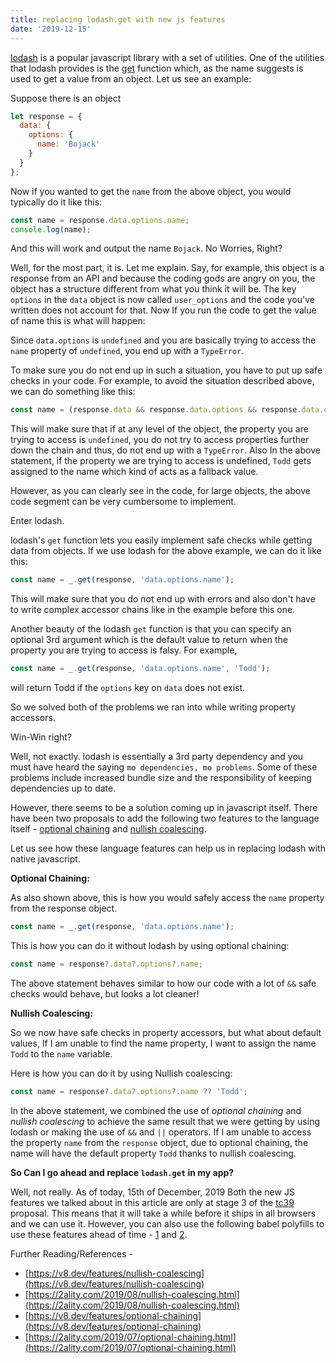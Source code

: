 ```yaml
---
title: replacing lodash.get with new js features
date: '2019-12-15'
---
```


[lodash](https://lodash.com/) is a popular javascript library with a set of utilities. One of the utilities that lodash provides is the [get](https://lodash.com/docs/4.17.15#get) function which, as the name suggests is used to get a value from an object. Let us see an example:

Suppose there is an object

```js
let response = {
  data: {
    options: {
      name: 'Bojack'
    }
  }
};
```

Now if you wanted to get the `name` from the above object, you would typically do it like this:

```js
const name = response.data.options.name;
console.log(name);
```

And this will work and output the name `Bojack`. No Worries, Right?

Well, for the most part, it is. Let me explain. Say, for example, this object is a response from an API and because the coding gods are angry on you, the object has a structure different from what you think it will be. The key `options` in the `data` object is now called `user_options` and the code you've written does not account for that. Now If you run the code to get the value of name this is what will happen:

Since `data.options` is `undefined` and you are basically trying to access the `name` property of `undefined`, you end up with a `TypeError`.

To make sure you do not end up in such a situation, you have to put up safe checks in your code. For example, to avoid the situation described above, we can do something like this:

```js
const name = (response.data && response.data.options && response.data.options.name) || 'Todd';
```

This will make sure that if at any level of the object, the property you are trying to access is `undefined`, you do not try to access properties further down the chain and thus, do not end up with a `TypeError`. Also In the above statement, if the property we are trying to access is undefined, `Todd` gets assigned to the name which kind of acts as a fallback value.

However, as you can clearly see in the code, for large objects, the above code segment can be very cumbersome to implement.

Enter lodash.

lodash's `get` function lets you easily implement safe checks while getting data from objects. If we use lodash for the above example, we can do it like this:

```js
const name = _.get(response, 'data.options.name');
```

This will make sure that you do not end up with errors and also don't have to write complex accessor chains like in the example before this one.

Another beauty of the lodash `get` function is that you can specify an optional 3rd argument which is the default value to return when the property you are trying to access is falsy. For example,

```js
const name = _.get(response, 'data.options.name', 'Todd');
```

will return Todd if the `options` key on `data` does not exist.

So we solved both of the problems we ran into while writing property accessors.

Win-Win right?

Well, not exactly. lodash is essentially a 3rd party dependency and you must have heard the saying `mo dependencies, mo problems`. Some of these problems include increased bundle size and the responsibility of keeping dependencies up to date.

However, there seems to be a solution coming up in javascript itself. There have been two proposals to add the following two features to the language itself - [optional chaining](https://v8.dev/features/optional-chaining) and [nullish coalescing](https://v8.dev/features/nullish-coalescing).

Let us see how these language features can help us in replacing lodash with native javascript.

**Optional Chaining:**

As also shown above, this is how you would safely access the `name` property from the response object.

```js
const name = _.get(response, 'data.options.name');
```

This is how you can do it without lodash by using optional chaining:

```js
const name = response?.data?.options?.name;
```

The above statement behaves similar to how our code with a lot of `&&` safe checks would behave, but looks a lot cleaner!

**Nullish Coalescing:**

So we now have safe checks in property accessors, but what about default values, If I am unable to find the name property, I want to assign the name `Todd` to the `name` variable.

Here is how you can do it by using Nullish coalescing:

```js
const name = response?.data?.options?.name ?? 'Todd';
```

In the above statement, we combined the use of _optional chaining_ and _nullish coalescing_ to achieve the same result that we were getting by using lodash or making the use of `&&` and `||` operators. If I am unable to access the property `name` from the `response` object, due to optional chaining, the name will have the default property `Todd` thanks to nullish coalescing.

**So Can I go ahead and replace `lodash.get` in my app?**

Well, not really. As of today, 15th of December, 2019 Both the new JS features we talked about in this article are only at stage 3 of the [tc39](https://tc39.es/process-document/) proposal. This means that it will take a while before it ships in all browsers and we can use it. However, you can also use the following babel polyfills to use these features ahead of time - [1](https://babeljs.io/docs/en/babel-plugin-proposal-optional-chaining) and [2](https://babeljs.io/docs/en/babel-plugin-proposal-nullish-coalescing-operator).

Further Reading/References -

- [https://v8.dev/features/nullish-coalescing](https://v8.dev/features/nullish-coalescing)
- [https://2ality.com/2019/08/nullish-coalescing.html](https://2ality.com/2019/08/nullish-coalescing.html)
- [https://v8.dev/features/optional-chaining](https://v8.dev/features/optional-chaining)
- [https://2ality.com/2019/07/optional-chaining.html](https://2ality.com/2019/07/optional-chaining.html)
